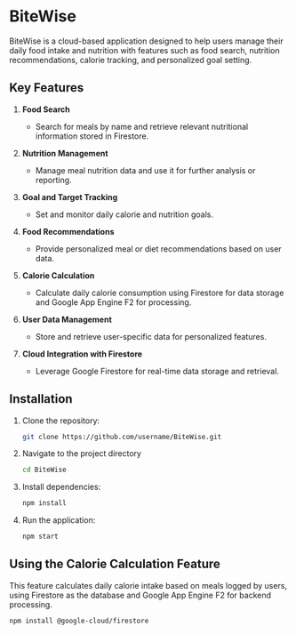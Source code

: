 # BiteWise

BiteWise is a cloud-based application designed to help users manage their daily food intake and nutrition with features such as food search, nutrition recommendations, calorie tracking, and personalized goal setting.

## Key Features

1. **Food Search**  
   - Search for meals by name and retrieve relevant nutritional information stored in Firestore.

2. **Nutrition Management**  
   - Manage meal nutrition data and use it for further analysis or reporting.

3. **Goal and Target Tracking**  
   - Set and monitor daily calorie and nutrition goals.

4. **Food Recommendations**  
   - Provide personalized meal or diet recommendations based on user data.

5. **Calorie Calculation**  
   - Calculate daily calorie consumption using Firestore for data storage and Google App Engine F2 for processing.

6. **User Data Management**  
   - Store and retrieve user-specific data for personalized features.

7. **Cloud Integration with Firestore**  
   - Leverage Google Firestore for real-time data storage and retrieval.

## Installation

1. Clone the repository:
   ```bash
   git clone https://github.com/username/BiteWise.git

2. Navigate to the project directory
   ```bash
   cd BiteWise

3. Install dependencies:
   ```bash
   npm install

4. Run the application:
   ```bash
   npm start

## Using the Calorie Calculation Feature

This feature calculates daily calorie intake based on meals logged by users, using Firestore as the database and Google App Engine F2 for backend processing.
```bash
npm install @google-cloud/firestore
